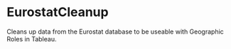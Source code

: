 # EurostatCleanup
Cleans up data from the Eurostat database to be useable with Geographic Roles in Tableau.
